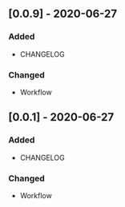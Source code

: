 ## [0.0.9] - 2020-06-27
### Added
- CHANGELOG

### Changed
- Workflow

## [0.0.1] - 2020-06-27
### Added
- CHANGELOG

### Changed
- Workflow